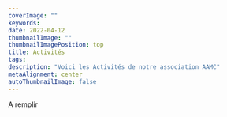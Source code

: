 ```yaml
---
coverImage: ""
keywords:
date: 2022-04-12
thumbnailImage: ""
thumbnailImagePosition: top
title: Activités
tags:
description: "Voici les Activités de notre association AAMC"
metaAlignment: center
autoThumbnailImage: false
---
```

A remplir